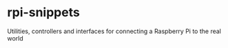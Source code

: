 # rpi-snippets
Utilities, controllers and interfaces for connecting a Raspberry Pi to the real world

